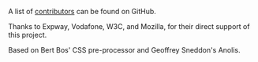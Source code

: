 A list of [contributors](https://github.com/w3c/respec/graphs/contributors) can be found on GitHub.

Thanks to Expway, Vodafone, W3C, and Mozilla, for their direct support of this project.

Based on Bert Bos' CSS pre-processor and Geoffrey Sneddon's Anolis.
